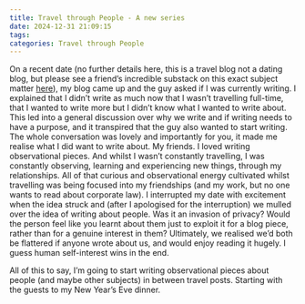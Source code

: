 ```yaml
---
title: Travel through People - A new series
date: 2024-12-31 21:09:15
tags:
categories: Travel through People
---
```

On a recent date (no further details here, this is a travel blog not a dating blog, but please see a friend’s incredible substack on this exact subject matter [here](https://areyoumyboyfriend.substack.com/)), my blog came up and the guy asked if I was currently writing. I explained that I didn’t write as much now that I wasn’t travelling full-time, that I wanted to write more but I didn’t know what I wanted to write about. This led into a general discussion over why we write and if writing needs to have a purpose, and it transpired that the guy also wanted to start writing. The whole conversation was lovely and importantly for you, it made me realise what I did want to write about. My friends. I loved writing observational pieces. And whilst I wasn’t constantly travelling, I was constantly observing, learning and experiencing new things, through my relationships. All of that curious and observational energy cultivated whilst travelling was being focused into my friendships (and my work, but no one wants to read about corporate law). I interrupted my date with excitement when the idea struck and (after I apologised for the interruption) we mulled over the idea of writing about people. Was it an invasion of privacy? Would the person feel like you learnt about them just to exploit it for a blog piece, rather than for a genuine interest in them? Ultimately, we realised we’d both be flattered if anyone wrote about us, and would enjoy reading it hugely. I guess human self-interest wins in the end. 

All of this to say, I’m going to start writing observational pieces about people (and maybe other subjects) in between travel posts. Starting with the guests to my New Year’s Eve dinner.